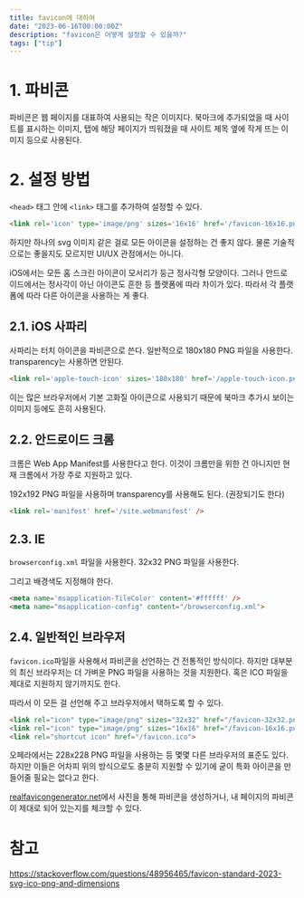 ```yaml
---
title: favicon에 대하여
date: "2023-06-16T00:00:00Z"
description: "favicon은 어떻게 설정할 수 있을까?"
tags: ["tip"]
---
```


# 1. 파비콘

파비콘은 웹 페이지를 대표하여 사용되는 작은 이미지다. 북마크에 추가되었을 때 사이트를 표시하는 이미지, 탭에 해당 페이지가 띄워졌을 때 사이트 제목 옆에 작게 뜨는 이미지 등으로 사용된다.

# 2. 설정 방법

`<head>` 태그 안에 `<link>` 태그를 추가하여 설정할 수 있다.

```html
<link rel='icon' type='image/png' sizes='16x16' href='/favicon-16x16.png' />
```

하지만 하나의 svg 이미지 같은 걸로 모든 아이콘을 설정하는 건 좋지 않다. 물론 기술적으로는 좋을지도 모르지만 UI/UX 관점에서는 아니다.

iOS에서는 모든 홈 스크린 아이콘이 모서리가 둥근 정사각형 모양이다. 그러나 안드로이드에서는 정사각이 아닌 아이콘도 흔한 등 플랫폼에 따라 차이가 있다. 따라서 각 플랫폼에 따라 다른 아이콘을 사용하는 게 좋다.

## 2.1. iOS 사파리

사파리는 터치 아이콘을 파비콘으로 쓴다. 일반적으로 180x180 PNG 파일을 사용한다. transparency는 사용하면 안된다.

```html
<link rel='apple-touch-icon' sizes='180x180' href='/apple-touch-icon.png' />
```

이는 많은 브라우저에서 기본 고화질 아이콘으로 사용되기 때문에 북마크 추가시 보이는 이미지 등에도 흔히 사용된다.

## 2.2. 안드로이드 크롬

크롬은 Web App Manifest를 사용한다고 한다. 이것이 크롬만을 위한 건 아니지만 현재 크롬에서 가장 주로 지원하고 있다.

192x192 PNG 파일을 사용하며 transparency를 사용해도 된다. (권장되기도 한다)

```html
<link rel='manifest' href='/site.webmanifest' />
```

## 2.3. IE

`browserconfig.xml` 파일을 사용한다. 32x32 PNG 파일을 사용한다.

그리고 배경색도 지정해야 한다.

```html
<meta name='msapplication-TileColor' content='#ffffff' />
<meta name="msapplication-config" content="/browserconfig.xml">
```

## 2.4. 일반적인 브라우저

`favicon.ico`파일을 사용해서 파비콘을 선언하는 건 전통적인 방식이다. 하지만 대부분의 최신 브라우저는 더 가벼운 PNG 파일을 사용하는 것을 지원한다. 혹은 ICO 파일을 제대로 지원하지 않기까지도 한다.

따라서 이 모든 걸 선언해 주고 브라우저에서 택하도록 할 수 있다.

```html
<link rel="icon" type="image/png" sizes="32x32" href="/favicon-32x32.png">
<link rel="icon" type="image/png" sizes="16x16" href="/favicon-16x16.png">
<link rel="shortcut icon" href="/favicon.ico">
```

오페라에서는 228x228 PNG 파일을 사용하는 등 몇몇 다른 브라우저의 표준도 있다. 하지만 이들은 어차피 위의 방식으로도 충분히 지원할 수 있기에 굳이 특화 아이콘을 만들어줄 필요는 없다고 한다.

[realfavicongenerator.net](https://realfavicongenerator.net/)에서 사진을 통해 파비콘을 생성하거나, 내 페이지의 파비콘이 제대로 되어 있는지를 체크할 수 있다.

# 참고

https://stackoverflow.com/questions/48956465/favicon-standard-2023-svg-ico-png-and-dimensions